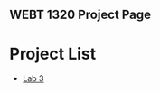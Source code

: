 ## WEBT 1320 Project Page

<h1>Project List</h1>

<ul>
    <li><a href="Lab 3/index.html" target="_blank">Lab 3</a></li>
</ul>
